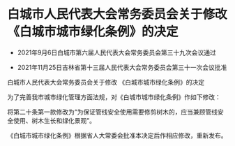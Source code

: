 # 白城市人民代表大会常务委员会关于修改《白城市城市绿化条例》的决定

- 2021年9月6日白城市第六届人民代表大会常务委员会第三十九次会议通过

- 2021年11月25日吉林省第十三届人民代表大会常务委员会第三十一次会议批准

<!-- INFO END -->

白城市人民代表大会常务委员会关于修改 《白城市城市绿化条例》的决定

为了完善我市城市绿化管理方面法规，对《白城市城市绿化条例》作如下修改：

将第二十条第一款修改为“为保证管线安全使用需要修剪树木的，应当兼顾管线安全使用、树木生长和绿化景观”。

《白城市城市绿化条例》根据省人大常委会批准本决定后作相应修改，重新发布。

